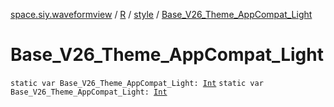 [space.siy.waveformview](../../index.md) / [R](../index.md) / [style](index.md) / [Base_V26_Theme_AppCompat_Light](./-base_-v26_-theme_-app-compat_-light.md)

# Base_V26_Theme_AppCompat_Light

`static var Base_V26_Theme_AppCompat_Light: `[`Int`](https://kotlinlang.org/api/latest/jvm/stdlib/kotlin/-int/index.html)
`static var Base_V26_Theme_AppCompat_Light: `[`Int`](https://kotlinlang.org/api/latest/jvm/stdlib/kotlin/-int/index.html)